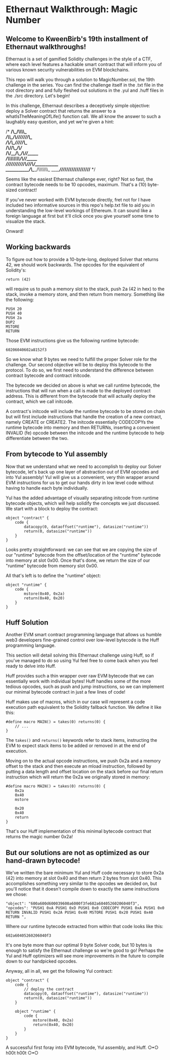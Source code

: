 # Ethernaut Walkthrough: Magic Number
## Welcome to KweenBirb's 19th installment of Ethernaut walkthroughs! 

Ethernaut is a set of gamified Solidity challenges in the style of a CTF, where each level features a hackable smart contract that will inform you of various known security vulnerabilities on EVM blockchains.

This repo will walk you through a solution to MagicNumber.sol, the 19th challenge in the series. You can find the challenge itself in the .txt file in the root directory and and fully fleshed out solutions in the .yul and .huff files in the ./src directory. Let's begin!

In this challenge, Ethernaut describes a deceptively simple objective: deploy a Solver contract that returns the answer to a whatIsTheMeaningOfLife() function call. We all know the answer to such a laughably easy question, and yet we're given a hint:

/*
    ____________/\\\_______/\\\\\\\\\_____        
     __________/\\\\\_____/\\\///////\\\___       
      ________/\\\/\\\____\///______\//\\\__      
       ______/\\\/\/\\\______________/\\\/___     
        ____/\\\/__\/\\\___________/\\\//_____    
         __/\\\\\\\\\\\\\\\\_____/\\\//________   
          _\///////////\\\//____/\\\/___________  
           ___________\/\\\_____/\\\\\\\\\\\\\\\_ 
            ___________\///_____\///////////////__
  */

Seems like the easiest Ethernaut challenge ever, right? Not so fast, the contract bytecode needs to be 10 opcodes, maximum. That's a (10) byte-sized contract!

If you've never worked with EVM bytecode directly, fret not for I have included two informative sources in this repo's help.txt file to aid you in understanding the low-level workings of Ethereum. It can sound like a foreign language at first but it'll click once you give yourself some time to visualize the stack.

Onward!

## Working backwards

To figure out how to provide a 10-byte-long, deployed Solver that returns 42, we should work backwards. The opcodes for the equivalent of Solidity's: 

```return (42)``` 

will require us to push a memory slot to the stack, push 2a (42 in hex) to the stack, invoke a memory store, and then return from memory. Something like the following:

```
PUSH 20
PUSH 40
PUSH 2a
DUP2
MSTORE
RETURN
```

Those EVM instructions give us the following runtime bytecode:

```60206040602a8152f3```

So we know what 9 bytes we need to fulfill the proper Solver role for the challenge. Our second objective will be to deploy this bytecode to the protocol. To do so, we first need to understand the difference between contract bytecode and contract initcode. 

The bytecode we decided on above is what we call runtime bytecode, the instructions that will run when a call is made to the deployed contract address. This is different from the bytecode that will actually deploy the contract, which we call initcode.

A contract's initcode will include the runtime bytecode to be stored on chain but will first include instructions that handle the creation of a new contract, namely CREATE or CREATE2. The initcode essentially CODECOPYs the runtime bytecode into memory and then RETURNs, inserting a convenient INVALID (fe) opcode between the initcode and the runtime bytecode to help differentiate between the two.

## From bytecode to Yul assembly

Now that we understand what we need to accomplish to deploy our Solver bytecode, let's back up one layer of abstraction out of EVM opcodes and into Yul assembly! Yul will give us a convenient, very thin wrapper around EVM instructions for us to get our hands dirty in low level code without having to handle each byte individually.

Yul has the added advantage of visually separating initcode from runtime bytecode objects, which will help solidify the concepts we just discussed. We start with a block to deploy the contract:

```
object "contract" {
    code {
        datacopy(0, dataoffset("runtime"), datasize("runtime"))
        return(0, datasize("runtime"))
    }
}
```

Looks pretty straightforward: we can see that we are copying the size of our "runtime" bytecode from the offset/location of the "runtime" bytecode into memory at slot 0x00. Once that's done, we return the size of our "runtime" bytecode from memory slot 0x00.

All that's left is to define the "runtime" object:

```
object "runtime" {
    code {
        mstore(0x40, 0x2a)
        return(0x40, 0x20)
    }
}
```

## Huff Solution

Another EVM smart contract programming language that allows us humble web3 developers fine-grained control over low-level bytecode is the Huff programming language. 

This section will detail solving this Ethernaut challenge using Huff, so if you've managed to do so using Yul feel free to come back when you feel ready to delve into Huff.

Huff provides such a thin wrapper over raw EVM bytecode that we can essentially work with individual bytes! Huff handles some of the more tedious opcodes, such as push and jump instructions, so we can implement our minimal bytecode contract in just a few lines of code!

Huff makes use of macros, which in our case will represent a code execution path equivalent to the Solidity fallback function. We define it like this:

```
#define macro MAIN() = takes(0) returns(0) {
    // ...
}
```

The ```takes()``` and ```returns()``` keywords refer to stack items, instructing the EVM to expect stack items to be added or removed in at the end of execution.

Moving on to the actual opcode instructions, we push 0x2a and a memory offset to the stack and then execute an mload instruction, followed by putting a data length and offset location on the stack before our final return instruction which will return the 0x2a we originally stored in memory:

```
#define macro MAIN() = takes(0) returns(0) {
    0x2a
    0x40
    mstore

    0x20
    0x40
    return
}
```

That's our Huff implementation of this minimal bytecode contract that returns the magic number 0x2a!

## But our solutions are not as optimized as our hand-drawn bytecode!

We've written the bare minimum Yul and Huff code necessary to store 0x2a (42) into memory at slot 0x40 and then return 2 bytes from slot 0x40. This accomplishes something very similar to the opcodes we decided on, but you'll notice that it doesn't compile down to exactly the same instructions we chose:

```
"object": "600a600d600039600a6000f3fe602a60405260206040f3",
"opcodes": "PUSH1 0xA PUSH1 0xD PUSH1 0x0 CODECOPY PUSH1 0xA PUSH1 0x0 RETURN INVALID PUSH1 0x2A PUSH1 0x40 MSTORE PUSH1 0x20 PUSH1 0x40 RETURN ",
```

Where our runtime bytecode extracted from within that code looks like this:

```602a60405260206040f3```

It's one byte more than our optimal 9 byte Solver code, but 10 bytes is enough to satisfy the Ethernaut challenge so we're good to go! Perhaps the Yul and Huff optimizers will see more improvements in the future to compile down to our handpicked opcodes.

Anyway, all in all, we get the following Yul contract:

```
object "contract" {
    code {
        // deploy the contract
        datacopy(0, dataoffset("runtime"), datasize("runtime"))
        return(0, datasize("runtime"))
    }

    object "runtime" {
        code {
            mstore(0x40, 0x2a)
            return(0x40, 0x20)
        }
    }
}
```

A successful first foray into EVM bytecode, Yul assembly, and Huff.
○•○ h00t h00t ○•○